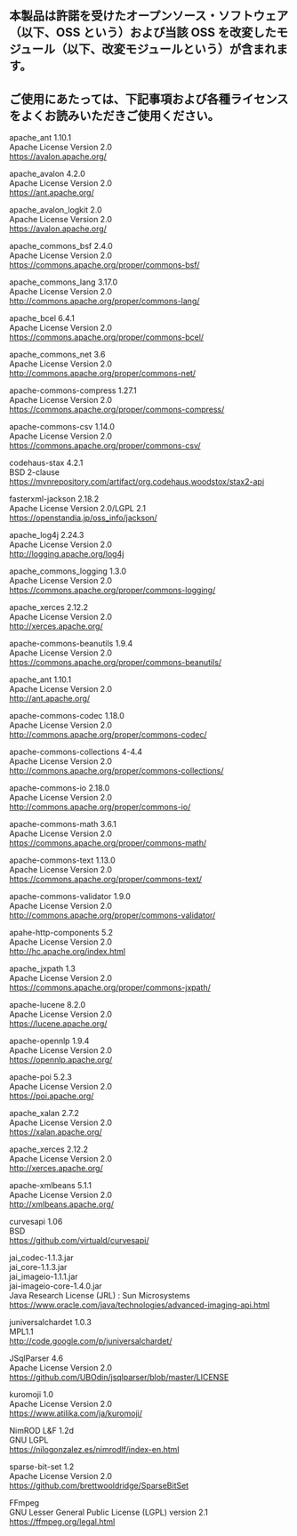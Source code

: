 
## 本製品は許諾を受けたオープンソース・ソフトウェア（以下、OSS という）および当該 OSS を改変したモジュール（以下、改変モジュールという）が含まれます。
## ご使用にあたっては、下記事項および各種ライセンスをよくお読みいただきご使用ください。

apache_ant 1.10.1  
  Apache License Version 2.0  
  https://avalon.apache.org/  

apache_avalon 4.2.0  
  Apache License Version 2.0  
  https://ant.apache.org/  

apache_avalon_logkit 2.0  
  Apache License Version 2.0  
  https://avalon.apache.org/  

apache_commons_bsf 2.4.0  
  Apache License Version 2.0  
  https://commons.apache.org/proper/commons-bsf/  

apache_commons_lang 3.17.0  
  Apache License Version 2.0  
  http://commons.apache.org/proper/commons-lang/  

apache_bcel 6.4.1  
  Apache License Version 2.0  
  https://commons.apache.org/proper/commons-bcel/  

apache_commons_net 3.6  
  Apache License Version 2.0  
  http://commons.apache.org/proper/commons-net/  

apache-commons-compress 1.27.1  
  Apache License Version 2.0  
  https://commons.apache.org/proper/commons-compress/  

apache-commons-csv 1.14.0  
  Apache License Version 2.0  
  https://commons.apache.org/proper/commons-csv/  

codehaus-stax 4.2.1  
  BSD 2-clause  
  https://mvnrepository.com/artifact/org.codehaus.woodstox/stax2-api  

fasterxml-jackson 2.18.2  
  Apache License Version 2.0/LGPL 2.1  
  https://openstandia.jp/oss_info/jackson/ 

apache_log4j 2.24.3  
  Apache License Version 2.0  
  http://logging.apache.org/log4j  

apache_commons_logging 1.3.0  
  Apache License Version 2.0  
  https://commons.apache.org/proper/commons-logging/  

apache_xerces 2.12.2  
  Apache License Version 2.0  
  http://xerces.apache.org/  

apache-commons-beanutils 1.9.4  
  Apache License Version 2.0  
  https://commons.apache.org/proper/commons-beanutils/  

apache_ant 1.10.1  
  Apache License Version 2.0  
  http://ant.apache.org/  

apache-commons-codec 1.18.0  
  Apache License Version 2.0  
  http://commons.apache.org/proper/commons-codec/  

apache-commons-collections 4-4.4  
  Apache License Version 2.0  
  http://commons.apache.org/proper/commons-collections/  

apache-commons-io 2.18.0  
  Apache License Version 2.0  
  http://commons.apache.org/proper/commons-io/  

apache-commons-math 3.6.1  
  Apache License Version 2.0  
  https://commons.apache.org/proper/commons-math/  

apache-commons-text 1.13.0  
  Apache License Version 2.0  
  https://commons.apache.org/proper/commons-text/  

apache-commons-validator 1.9.0  
  Apache License Version 2.0  
  http://commons.apache.org/proper/commons-validator/  

apahe-http-components 5.2  
  Apache License Version 2.0  
  http://hc.apache.org/index.html  

apache_jxpath 1.3  
  Apache License Version 2.0  
  https://commons.apache.org/proper/commons-jxpath/  

apache-lucene 8.2.0  
  Apache License Version 2.0  
  https://lucene.apache.org/  

apache-opennlp 1.9.4  
  Apache License Version 2.0  
  https://opennlp.apache.org/  

apache-poi 5.2.3  
  Apache License Version 2.0  
  https://poi.apache.org/  

apache_xalan 2.7.2  
  Apache License Version 2.0  
  https://xalan.apache.org/  

apache_xerces 2.12.2  
  Apache License Version 2.0  
  http://xerces.apache.org/  

apache-xmlbeans 5.1.1  
  Apache License Version 2.0  
  http://xmlbeans.apache.org/  

curvesapi 1.06  
  BSD  
  https://github.com/virtuald/curvesapi/  

jai_codec-1.1.3.jar  
jai_core-1.1.3.jar  
jai_imageio-1.1.1.jar  
jai-imageio-core-1.4.0.jar  
  Java Research License (JRL) : Sun Microsystems  
  https://www.oracle.com/java/technologies/advanced-imaging-api.html

juniversalchardet 1.0.3  
  MPL1.1  
  http://code.google.com/p/juniversalchardet/  

JSqlParser 4.6  
  Apache License Version 2.0  
  https://github.com/UBOdin/jsqlparser/blob/master/LICENSE  

kuromoji 1.0  
  Apache License Version 2.0  
  https://www.atilika.com/ja/kuromoji/  

NimROD L&F 1.2d  
  GNU LGPL  
  https://nilogonzalez.es/nimrodlf/index-en.html  

sparse-bit-set 1.2  
  Apache License Version 2.0  
  https://github.com/brettwooldridge/SparseBitSet  

FFmpeg  
  GNU Lesser General Public License (LGPL) version 2.1  
  https://ffmpeg.org/legal.html  
